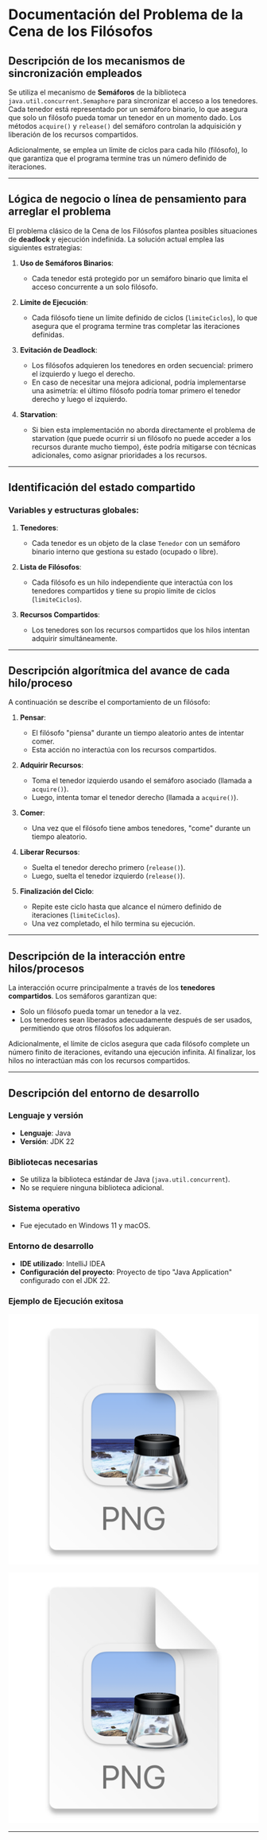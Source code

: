 # Documentación del Problema de la Cena de los Filósofos

## Descripción de los mecanismos de sincronización empleados
Se utiliza el mecanismo de **Semáforos** de la biblioteca `java.util.concurrent.Semaphore` para sincronizar el acceso a los tenedores. Cada tenedor está representado por un semáforo binario, lo que asegura que solo un filósofo pueda tomar un tenedor en un momento dado. Los métodos `acquire()` y `release()` del semáforo controlan la adquisición y liberación de los recursos compartidos.

Adicionalmente, se emplea un límite de ciclos para cada hilo (filósofo), lo que garantiza que el programa termine tras un número definido de iteraciones.

---

## Lógica de negocio o línea de pensamiento para arreglar el problema
El problema clásico de la Cena de los Filósofos plantea posibles situaciones de **deadlock** y ejecución indefinida. La solución actual emplea las siguientes estrategias:

1. **Uso de Semáforos Binarios**:
    - Cada tenedor está protegido por un semáforo binario que limita el acceso concurrente a un solo filósofo.

2. **Límite de Ejecución**:
    - Cada filósofo tiene un límite definido de ciclos (`limiteCiclos`), lo que asegura que el programa termine tras completar las iteraciones definidas.

3. **Evitación de Deadlock**:
    - Los filósofos adquieren los tenedores en orden secuencial: primero el izquierdo y luego el derecho.
    - En caso de necesitar una mejora adicional, podría implementarse una asimetría: el último filósofo podría tomar primero el tenedor derecho y luego el izquierdo.

4. **Starvation**:
    - Si bien esta implementación no aborda directamente el problema de starvation (que puede ocurrir si un filósofo no puede acceder a los recursos durante mucho tiempo), éste podría mitigarse con técnicas adicionales, como asignar prioridades a los recursos.

---

## Identificación del estado compartido
### Variables y estructuras globales:
1. **Tenedores**:
    - Cada tenedor es un objeto de la clase `Tenedor` con un semáforo binario interno que gestiona su estado (ocupado o libre).

2. **Lista de Filósofos**:
    - Cada filósofo es un hilo independiente que interactúa con los tenedores compartidos y tiene su propio límite de ciclos (`limiteCiclos`).

3. **Recursos Compartidos**:
    - Los tenedores son los recursos compartidos que los hilos intentan adquirir simultáneamente.

---

## Descripción algorítmica del avance de cada hilo/proceso
A continuación se describe el comportamiento de un filósofo:

1. **Pensar**:
    - El filósofo "piensa" durante un tiempo aleatorio antes de intentar comer.
    - Esta acción no interactúa con los recursos compartidos.

2. **Adquirir Recursos**:
    - Toma el tenedor izquierdo usando el semáforo asociado (llamada a `acquire()`).
    - Luego, intenta tomar el tenedor derecho (llamada a `acquire()`).

3. **Comer**:
    - Una vez que el filósofo tiene ambos tenedores, "come" durante un tiempo aleatorio.

4. **Liberar Recursos**:
    - Suelta el tenedor derecho primero (`release()`).
    - Luego, suelta el tenedor izquierdo (`release()`).

5. **Finalización del Ciclo**:
    - Repite este ciclo hasta que alcance el número definido de iteraciones (`limiteCiclos`).
    - Una vez completado, el hilo termina su ejecución.

---

## Descripción de la interacción entre hilos/procesos
La interacción ocurre principalmente a través de los **tenedores compartidos**. Los semáforos garantizan que:

- Solo un filósofo pueda tomar un tenedor a la vez.
- Los tenedores sean liberados adecuadamente después de ser usados, permitiendo que otros filósofos los adquieran.

Adicionalmente, el límite de ciclos asegura que cada filósofo complete un número finito de iteraciones, evitando una ejecución infinita. Al finalizar, los hilos no interactúan más con los recursos compartidos.

---

## Descripción del entorno de desarrollo

### Lenguaje y versión
- **Lenguaje**: Java
- **Versión**: JDK 22

### Bibliotecas necesarias
- Se utiliza la biblioteca estándar de Java (`java.util.concurrent`).
- No se requiere ninguna biblioteca adicional.

### Sistema operativo
- Fue ejecutado en Windows 11 y macOS.

### Entorno de desarrollo
- **IDE utilizado**: IntelliJ IDEA
- **Configuración del proyecto**: Proyecto de tipo "Java Application" configurado con el JDK 22.

### Ejemplo de Ejecución exitosa

![Inicio de la Ejecucion](img.png)

![Finalizacion](img_1.png)

---

